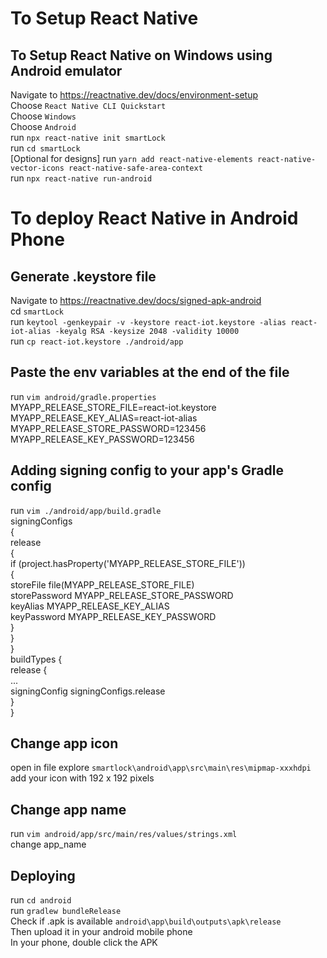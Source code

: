 # To Setup React Native  

## To Setup React Native on Windows using Android emulator
Navigate to https://reactnative.dev/docs/environment-setup  
Choose `React Native CLI Quickstart`  
Choose `Windows`  
Choose `Android`   
run `npx react-native init smartLock`  
run `cd smartLock`  
[Optional for designs] run `yarn add react-native-elements react-native-vector-icons react-native-safe-area-context`  
run `npx react-native run-android`  


# To deploy React Native in Android Phone  
## Generate .keystore file  
Navigate to https://reactnative.dev/docs/signed-apk-android  
cd `smartLock`  
run `keytool -genkeypair -v -keystore react-iot.keystore -alias react-iot-alias -keyalg RSA -keysize 2048 -validity 10000`  
run `cp react-iot.keystore ./android/app`  

## Paste the env variables at the end of the file  
run `vim android/gradle.properties`  
MYAPP_RELEASE_STORE_FILE=react-iot.keystore  
MYAPP_RELEASE_KEY_ALIAS=react-iot-alias  
MYAPP_RELEASE_STORE_PASSWORD=123456  
MYAPP_RELEASE_KEY_PASSWORD=123456  

## Adding signing config to your app's Gradle config  
run `vim ./android/app/build.gradle`  
signingConfigs   
{  
    release  
    {  
        if (project.hasProperty('MYAPP_RELEASE_STORE_FILE'))  
        {  
            storeFile file(MYAPP_RELEASE_STORE_FILE)  
            storePassword MYAPP_RELEASE_STORE_PASSWORD  
            keyAlias MYAPP_RELEASE_KEY_ALIAS  
            keyPassword MYAPP_RELEASE_KEY_PASSWORD  
        }  
    }  
}   
buildTypes {  
    release {  
        ...  
        signingConfig signingConfigs.release  
    }  
}  

## Change app icon  
open in file explore `smartlock\android\app\src\main\res\mipmap-xxxhdpi`  
add your icon with 192 x 192 pixels  

## Change app name
run `vim android/app/src/main/res/values/strings.xml`  
change app_name

## Deploying
run `cd android`  
run `gradlew bundleRelease`  
Check if .apk is available `android\app\build\outputs\apk\release`  
Then upload it in your android mobile phone  
In your phone, double click the APK  
